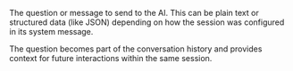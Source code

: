 The question or message to send to the AI. This can be plain text or structured data (like JSON) depending on how the session was configured in its system message.

The question becomes part of the conversation history and provides context for future interactions within the same session.